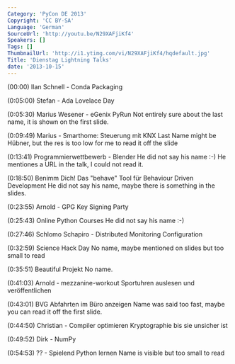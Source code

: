 ```yaml
---
Category: 'PyCon DE 2013'
Copyright: 'CC BY-SA'
Language: 'German'
SourceUrl: 'http://youtu.be/N29XAFjiKf4'
Speakers: []
Tags: []
ThumbnailUrl: 'http://i1.ytimg.com/vi/N29XAFjiKf4/hqdefault.jpg'
Title: 'Dienstag Lightning Talks'
date: '2013-10-15'
---
```

(00:00) Ilan Schnell - Conda Packaging

(0:05:00) Stefan - Ada Lovelace Day

(0:05:30) Marius Wesener - eGenix PyRun Not entirely sure about the last name, it is shown on the first slide.

(0:09:49) Marius - Smarthome: Steuerung mit KNX Last Name might be Hübner, but the res is too low for me to read it off the slide

(0:13:41) Programmierwettbewerb - Blender He did not say his name :-) He mentiones a URL in the talk, I could not read it.

(0:18:50) Benimm Dich! Das "behave" Tool für Behaviour Driven Development He did not say his name, maybe there is something in the slides.

(0:23:55) Arnold - GPG Key Signing Party

(0:25:43) Online Python Courses He did not say his name :-)

(0:27:46) Schlomo Schapiro - Distributed Monitoring Configuration

(0:32:59) Science Hack Day No name, maybe mentioned on slides but too small to read

(0:35:51) Beautiful Projekt No name.

(0:41:03) Arnold - mezzanine-workout Sportuhren auslesen und veröffentlichen

(0:43:01) BVG Abfahrten im Büro anzeigen Name was said too fast, maybe you can read it off the first slide.

(0:44:50) Christian - Compiler optimieren Kryptographie bis sie unsicher ist

(0:49:52) Dirk - NumPy

(0:54:53) ?? - Spielend Python lernen Name is visible but too small to read
